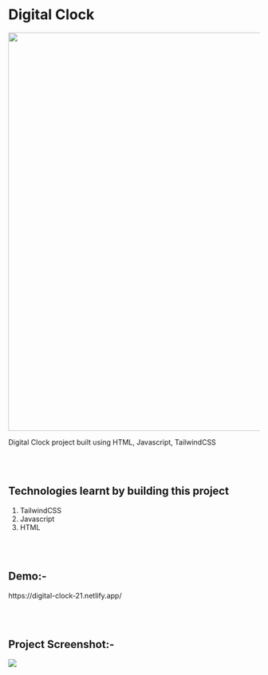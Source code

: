<h1>Digital Clock</h1>

<img src="https://res.cloudinary.com/dpvxflhvr/image/upload/v1628097526/digital-clock_fovkan.png" width="800px"/>

Digital Clock project built using HTML, Javascript, TailwindCSS

<br></br>
<h2>Technologies learnt by building this project</h2>
<ol>
  <li>TailwindCSS</li>
  <li>Javascript</li>
  <li>HTML</li>
</ol>

<br></br>
<h2>Demo:-</h2>
https://digital-clock-21.netlify.app/

<br></br>
<h2>Project Screenshot:-</h2>
<img src="https://res.cloudinary.com/dpvxflhvr/image/upload/v1628098136/Screenshot_2021-08-04_225812_ud4ttf.png"/>


